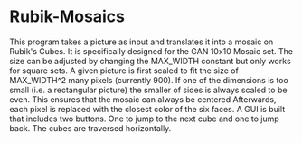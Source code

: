 # Rubik-Mosaics

This program takes a picture as input and translates it into a mosaic on Rubik's Cubes. It is specifically designed for the GAN 10x10 Mosaic set. 
The size can be adjusted by changing the MAX_WIDTH constant but only works for square sets.
A given picture is first scaled to fit the size of MAX_WIDTH^2 many pixels (currently 900). If one of the dimensions is too small (i.e. a rectangular picture) the smaller of sides is always scaled to be even. This ensures that the mosaic can always be centered
Afterwards, each pixel is replaced with the closest color of the six faces. A GUI is built that includes two buttons. One to jump to the next cube and one to jump back. The cubes are traversed horizontally.

